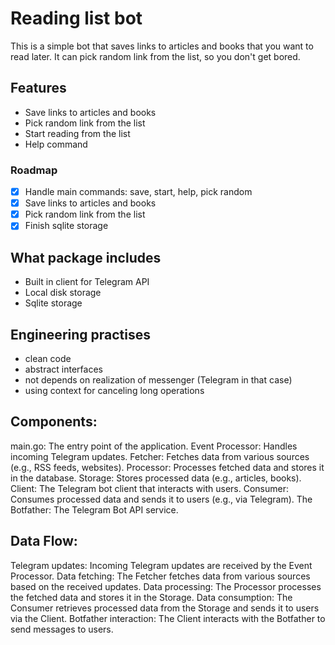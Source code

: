 # Reading list bot 

This is a simple bot that saves links to articles and books that you want to read later.
It can pick random link from the list, so you don't get bored.

## Features
- Save links to articles and books
- Pick random link from the list
- Start reading from the list
- Help command

### Roadmap
- [x] Handle main commands: save, start, help, pick random
- [x] Save links to articles and books
- [x] Pick random link from the list
- [x] Finish sqlite storage

## What package includes
- Built in client for Telegram API
- Local disk storage
- Sqlite storage

## Engineering practises
- clean code
- abstract interfaces
- not depends on realization of messenger (Telegram in that case)
- using context for canceling long operations

## Components:

main.go: The entry point of the application.
Event Processor: Handles incoming Telegram updates.
Fetcher: Fetches data from various sources (e.g., RSS feeds, websites).
Processor: Processes fetched data and stores it in the database.
Storage: Stores processed data (e.g., articles, books).
Client: The Telegram bot client that interacts with users.
Consumer: Consumes processed data and sends it to users (e.g., via Telegram).
The Botfather: The Telegram Bot API service.

## Data Flow:

Telegram updates: Incoming Telegram updates are received by the Event Processor.
Data fetching: The Fetcher fetches data from various sources based on the received updates.
Data processing: The Processor processes the fetched data and stores it in the Storage.
Data consumption: The Consumer retrieves processed data from the Storage and sends it to users via the Client.
Botfather interaction: The Client interacts with the Botfather to send messages to users.
  
